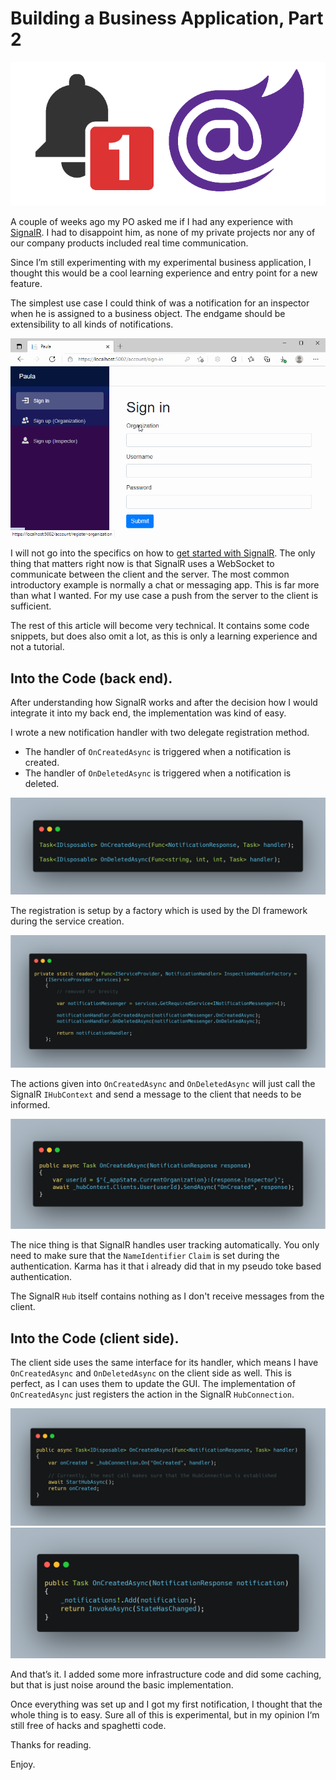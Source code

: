 # Building a Business Application, Part 2

![Title](bucket/afd82686-fd32-4d1b-9ba5-237090fa702e.png)

A couple of weeks ago my PO asked me if I had any experience with [SignalR](https://dotnet.microsoft.com/apps/aspnet/signalr). I had to disappoint him, as none of my private projects nor any of our company products included real time communication.

Since I’m still experimenting with my experimental business application, I thought this would be a cool learning experience and entry point for a new feature.

The simplest use case I could think of was a notification for an inspector when he is assigned to a business object. The endgame should be extensibility to all kinds of notifications.

![Demo](bucket/eee4ae9c-a8c3-451a-a478-f7fb5e774c71.gif)

I will not go into the specifics on how to [get started with SignalR](https://docs.microsoft.com/de-de/aspnet/core/signalr/introduction?view=aspnetcore-5.0). The only thing that matters right now is that SignalR uses a WebSocket to communicate between the client and the server. The most common introductory example is normally a chat or messaging app. This is far more than what I wanted. For my use case a push from the server to the client is sufficient.

The rest of this article will become very technical. It contains some code snippets, but does also omit a lot, as this is only a learning experience and not a tutorial.

## Into the Code (back end).

After understanding how SignalR works and after the decision how I would integrate it into my back end, the implementation was kind of easy.

I wrote a new notification handler with two delegate registration method. 

* The handler of `OnCreatedAsync` is triggered when a notification is created. 
* The handler of `OnDeletedAsync` is triggered when a notification is deleted.

![Code1](bucket/a63dbc3b-6b31-46fa-8aca-798d92083493.png)

The registration is setup by a factory which is used by the DI framework during the service creation.

![Code2](bucket/5e93f27c-ca20-46f9-978a-18e10c02bc1c.png)

The actions given into `OnCreatedAsync` and `OnDeletedAsync` will just call the SignalR `IHubContext` and send a message to the client that needs to be informed.

![Code3](bucket/260c1362-dbf7-4062-af85-dc085e4d6c0c.png)

The nice thing is that SignalR handles user tracking automatically. You only need to make sure that the `NameIdentifier` `Claim` is set during the authentication. Karma has it that i already did that in my pseudo toke based authentication.

The SignalR `Hub` itself contains nothing as I don't receive messages from the client.

## Into the Code (client side).

The client side uses the same interface for its handler, which means I have `OnCreatedAsync` and `OnDeletedAsync` on the client side as well. This is perfect, as I can uses them to update the GUI. The implementation of `OnCreatedAsync` just registers the action in the SignalR `HubConnection`.

![Code4](bucket/edcdb0f1-708e-4bba-a0d2-428b5d996eb3.png)
![Code5](bucket/7623ad5a-262d-44dc-b0d9-bd99d9d51e11.png)

And that’s it. I added some more infrastructure code and did some caching, but that is just noise around the basic implementation.

Once everything was set up and I got my first notification, I thought that the whole thing is to easy. Sure all of this is experimental, but in my opinion I‘m still free of hacks and spaghetti code.

Thanks for reading.

Enjoy. 
